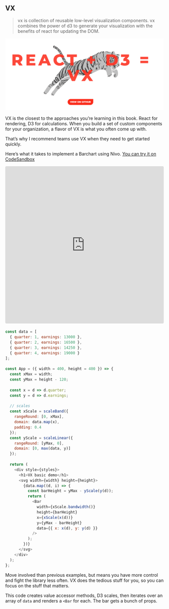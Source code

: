 
## VX

> vx is collection of reusable low-level visualization components. vx
> combines the power of d3 to generate your visualization with the
> benefits of react for updating the
DOM.

[![VX](https://raw.githubusercontent.com/Swizec/react-d3js-es6-ebook/2018-version/manuscript/resources/images/2018/vx.png)](https://vx-demo.now.sh/)

VX is the closest to the approaches you’re learning in this book. React
for rendering, D3 for calculations. When you build a set of custom
components for your organization, a flavor of VX is what you often come
up with.

That’s why I recommend teams use VX when they need to get started
quickly.

Here’s what it takes to implement a Barchart using Nivo. [You can try it
on
CodeSandbox](https://codesandbox.io/s/k5853pryrv)

<iframe src="https://codesandbox.io/embed/k5853pryrv?codemirror=1&amp;view=split" style="width:100%; height:500px; border:0; border-radius: 4px; overflow:hidden;" sandbox="allow-modals allow-forms allow-popups allow-scripts allow-same-origin">

</iframe>

``` javascript
const data = [
  { quarter: 1, earnings: 13000 },
  { quarter: 2, earnings: 16500 },
  { quarter: 3, earnings: 14250 },
  { quarter: 4, earnings: 19000 }
];

const App = ({ width = 400, height = 400 }) => {
  const xMax = width;
  const yMax = height - 120;

  const x = d => d.quarter;
  const y = d => d.earnings;

  // scales
  const xScale = scaleBand({
    rangeRound: [0, xMax],
    domain: data.map(x),
    padding: 0.4
  });
  const yScale = scaleLinear({
    rangeRound: [yMax, 0],
    domain: [0, max(data, y)]
  });

  return (
    <div style={styles}>
      <h1>VX basic demo</h1>
      <svg width={width} height={height}>
        {data.map((d, i) => {
          const barHeight = yMax - yScale(y(d));
          return (
            <Bar
              width={xScale.bandwidth()}
              height={barHeight}
              x={xScale(x(d))}
              y={yMax - barHeight}
              data={{ x: x(d), y: y(d) }}
            />
          );
        })}
      </svg>
    </div>
  );
};
```

Move involved than previous examples, but means you have more control
and fight the library less often. VX does the tedious stuff for you, so
you can focus on the stuff that matters.

This code creates value accessor methods, D3 scales, then iterates over
an array of `data` and renders a `<Bar` for each. The bar gets a bunch
of props.
